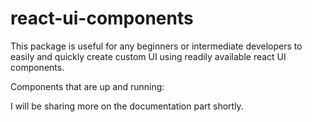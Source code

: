 # react-ui-components

This package is useful for any beginners or intermediate developers to easily and quickly create custom UI using readily available react UI components.

Components that are up and running: <Text /> <Card />

I will be sharing more on the documentation part shortly.
